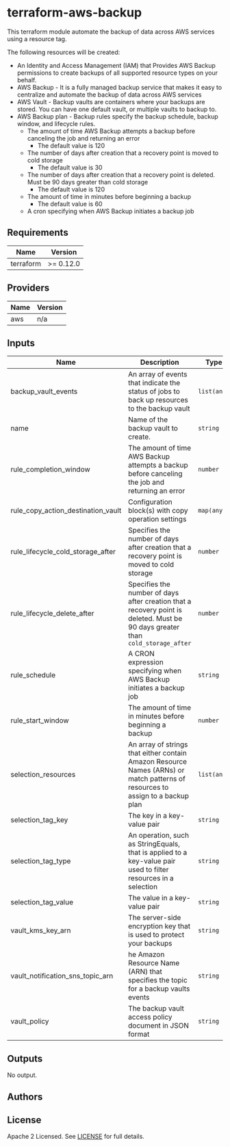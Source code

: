 # terraform-aws-backup

This terraform module automate the backup of data across AWS services using a resource tag.

The following resources will be created:
 - An Identity and Access Management (IAM) that Provides AWS Backup permissions to create backups of all supported resource types on your behalf.
 - AWS Backup - It is a fully managed backup service that makes it easy to centralize and automate the backup of data across AWS services
 - AWS Vault - Backup vaults are containers where your backups are stored. You can have one default vault, or multiple vaults to backup to.
 - AWS Backup plan - Backup rules specify the backup schedule, backup window, and lifecycle rules.
     - The amount of time AWS Backup attempts a backup before canceling the job and returning an error
        - The default value is 120
     - The number of days after creation that a recovery point is moved to cold storage
        - The default value is 30
     - The number of days after creation that a recovery point is deleted. Must be 90 days greater than cold storage
        - The default value is 120
     - The amount of time in minutes before beginning a backup
        - The default value is 60
     - A cron specifying when AWS Backup initiates a backup job

<!--- BEGIN_TF_DOCS --->

## Requirements

| Name | Version |
|------|---------|
| terraform | >= 0.12.0 |

## Providers

| Name | Version |
|------|---------|
| aws | n/a |

## Inputs

| Name | Description | Type | Default | Required |
|------|-------------|------|---------|:--------:|
| backup\_vault\_events | An array of events that indicate the status of jobs to back up resources to the backup vault | `list(any)` | <pre>[<br>  "BACKUP_JOB_FAILED",<br>  "COPY_JOB_FAILED"<br>]</pre> | no |
| name | Name of the backup vault to create. | `string` | `""` | no |
| rule\_completion\_window | The amount of time AWS Backup attempts a backup before canceling the job and returning an error | `number` | `120` | no |
| rule\_copy\_action\_destination\_vault | Configuration block(s) with copy operation settings | `map(any)` | `{}` | no |
| rule\_lifecycle\_cold\_storage\_after | Specifies the number of days after creation that a recovery point is moved to cold storage | `number` | `30` | no |
| rule\_lifecycle\_delete\_after | Specifies the number of days after creation that a recovery point is deleted. Must be 90 days greater than `cold_storage_after` | `number` | `120` | no |
| rule\_schedule | A CRON expression specifying when AWS Backup initiates a backup job | `string` | `null` | no |
| rule\_start\_window | The amount of time in minutes before beginning a backup | `number` | `60` | no |
| selection\_resources | An array of strings that either contain Amazon Resource Names (ARNs) or match patterns of resources to assign to a backup plan | `list(any)` | `[]` | no |
| selection\_tag\_key | The key in a key-value pair | `string` | `"Backup"` | no |
| selection\_tag\_type | An operation, such as StringEquals, that is applied to a key-value pair used to filter resources in a selection | `string` | `"STRINGEQUALS"` | no |
| selection\_tag\_value | The value in a key-value pair | `string` | `"true"` | no |
| vault\_kms\_key\_arn | The server-side encryption key that is used to protect your backups | `string` | `null` | no |
| vault\_notification\_sns\_topic\_arn | he Amazon Resource Name (ARN) that specifies the topic for a backup vaults events | `string` | `""` | no |
| vault\_policy | The backup vault access policy document in JSON format | `string` | `""` | no |

## Outputs

No output.

<!--- END_TF_DOCS --->

## Authors

## License

Apache 2 Licensed. See [LICENSE](https://github.com/DNXLabs/terraform-aws-backup/blob/master/LICENSE) for full details.
